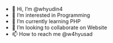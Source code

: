 - 👋 Hi, I’m @whyudin4
- 👀 I’m interested in Programming
- 🌱 I’m currently learning PHP
- 💞️ I’m looking to collaborate on Website
- 📫 How to reach me @w4hyusad

<!---
whyudin4/whyudin4 is a ✨ special ✨ repository because its `README.md` (this file) appears on your GitHub profile.
You can click the Preview link to take a look at your changes.
--->
